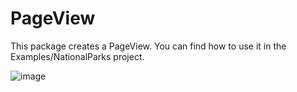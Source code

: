 # PageView

This package creates a PageView. You can find how to use it in the Examples/NationalParks project.

![image](https://user-images.githubusercontent.com/15805568/138187822-05c13ba3-dfa5-4c13-89ae-22c21144e713.png)

